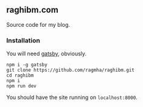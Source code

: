 ## raghibm.com

Source code for my blog.

### Installation

You will need [gatsby](https://github.com/gatsbyjs/gatsby), obviously.

```
npm i -g gatsby
git clone https://github.com/ragmha/raghibm.git
cd raghibm
npm i
npm run dev
```

You should have the site running on `localhost:8000`.

